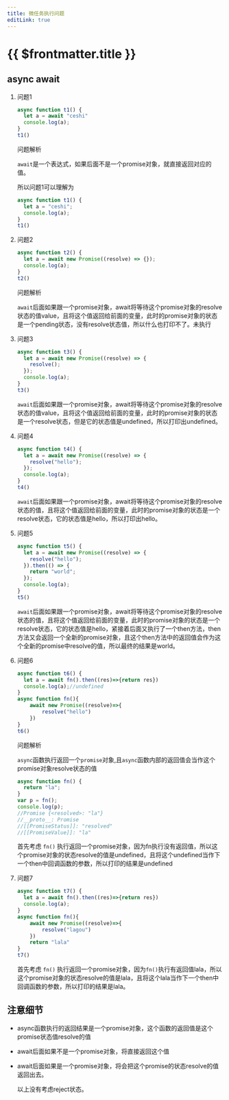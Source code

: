 ```yaml
---
title: 微任务执行问题
editLink: true
---
```

# {{ $frontmatter.title }}

**async await**
-------------

1. 问题1

   ```js
   async function t1() {
     let a = await "ceshi"
     console.log(a);
   }
   t1()
   ```

   问题解析

   `await`是一个表达式，如果后面不是一个promise对象，就直接返回对应的值。

   所以问题1可以理解为

   ```js
   async function t1() {
     let a = "ceshi";
     console.log(a);
   }
   t1()
   ```

2. 问题2

   ```js
   async function t2() {
     let a = await new Promise((resolve) => {});
     console.log(a);
   }
   t2()
   ```

   问题解析

   `await`后面如果跟一个promise对象，await将等待这个promise对象的resolve状态的值value，且将这个值返回给前面的变量，此时的promise对象的状态是一个pending状态，没有resolve状态值，所以什么也打印不了。未执行

3. 问题3

   ```js
   async function t3() {
     let a = await new Promise((resolve) => {
       resolve();
     });
     console.log(a);
   }
   t3()
   ```

   `await`后面如果跟一个promise对象，await将等待这个promise对象的resolve状态的值value，且将这个值返回给前面的变量，此时的promise对象的状态是一个resolve状态，但是它的状态值是undefined，所以打印出undefined。

4. 问题4

   ```js
   async function t4() {
     let a = await new Promise((resolve) => {
       resolve("hello");
     });
     console.log(a);
   }
   t4()
   ```

   `await`后面如果跟一个promise对象，await将等待这个promise对象的resolve状态的值，且将这个值返回给前面的变量，此时的promise对象的状态是一个resolve状态，它的状态值是hello，所以打印出hello。

5. 问题5

   ```js
   async function t5() {
     let a = await new Promise((resolve) => {
       resolve("hello");
     }).then(() => {
       return "world";
     });
     console.log(a);
   }
   t5()
   ```

   `await`后面如果跟一个promise对象，await将等待这个promise对象的resolve状态的值，且将这个值返回给前面的变量，此时的promise对象的状态是一个resolve状态，它的状态值是hello，紧接着后面又执行了一个then方法，then方法又会返回一个全新的promise对象，且这个then方法中的返回值会作为这个全新的promise中resolve的值，所以最终的结果是world。

6. 问题6

   ```js
   async function t6() {
     let a = await fn().then((res)=>{return res})
     console.log(a);//undefined
   }
   async function fn(){
       await new Promise((resolve)=>{
           resolve("hello")
       })
   }
   t6()
   ```

   问题解析

   `async`函数执行返回一个`promise`对象,且`async`函数内部的返回值会当作这个promise对象resolve状态的值

   ```js
   async function fn() {
     return "la";
   }
   var p = fn();
   console.log(p);
   //Promise {<resolved>: "la"}
   //__proto__: Promise
   //[[PromiseStatus]]: "resolved"
   //[[PromiseValue]]: "la"
   ```

   首先考虑 `fn()` 执行返回一个promise对象，因为fn执行没有返回值，所以这个promise对象的状态resolve的值是undefined，且将这个undefined当作下一个then中回调函数的参数，所以打印的结果是undefined

7. 问题7

   ```js
   async function t7() {
     let a = await fn().then((res)=>{return res})
     console.log(a);
   }
   async function fn(){
       await new Promise((resolve)=>{
           resolve("lagou")
       })
       return "lala"
   }
   t7()

   ```

   首先考虑 `fn()` 执行返回一个promise对象，因为`fn()`执行有返回值lala，所以这个promise对象的状态resolve的值是lala，且将这个lala当作下一个then中回调函数的参数，所以打印的结果是lala。

**注意细节**
-------------

- async函数执行的返回结果是一个promise对象，这个函数的返回值是这个promise状态值resolve的值

- await后面如果不是一个promise对象，将直接返回这个值

- await后面如果是一个promise对象，将会把这个promise的状态resolve的值返回出去。

  以上没有考虑reject状态。
